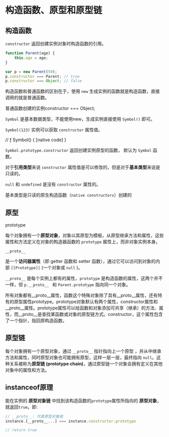 # 构造函数、原型和原型链

## 构造函数

`constructor` 返回创建实例对象时构造函数的引用。

```js
function Parent(age) {
    this.age = age;
}

var p = new Parent(50);
p.constructor === Parent; // true
p.constructor === Object; // false
```

构造函数和普通函数的区别在于，使用 `new` 生成实例的函数就是构造函数，直接调用的就是普通函数。

普通函数创建的实例constructor === Object;

`Symbol` 是基本数据类型，不能使用new，生成实例直接使用 `Symbol()` 即可。

`Symbol(123)` 实例可以获取 `constructor` 属性值。

// ƒ Symbol() { [native code] }

`Symbol.prototype.constructor` 返回创建实例原型的函数， 默认为 `Symbol` 函数。



对于**引用类型**来说 `constructor` 属性值是可以修改的，但是对于**基本类型**来说是只读的。

`null` 和 `undefined` 是没有 `constructor` 属性的。

基本类型是只读的原生构造函数（`native constructors`）创建的

## 原型

prototype

每个对象拥有一个**原型对象**，对象以其原型为模板，从原型继承方法和属性，这些属性和方法定义在对象的构造器函数的 `prototype` 属性上，而非对象实例本身。

 `__proto__`

是一个**访问器属性**（即 getter 函数和 setter 函数），通过它可以访问到对象的内部 `[[Prototype]]` (一个对象或 `null` )。

`__proto__` 是每个实例上都有的属性，`prototype` 是构造函数的属性，这两个并不一样，但 `p.__proto__ ` 和 `Parent.prototype` 指向同一个对象。

所有对象都有__proto__属性，函数这个特殊对象除了具有__proto__属性，还有特有的原型属性prototype。prototype对象默认有两个属性，constructor属性和__proto__属性。prototype属性可以给函数和对象添加可共享（继承）的方法、属性，而__proto__是查找某函数或对象的原型链方式。constructor，这个属性包含了一个指针，指回原构造函数。

## 原型链

每个对象拥有一个原型对象，通过 `__proto__` 指针指向上一个原型 ，并从中继承方法和属性，同时原型对象也可能拥有原型，这样一层一层，最终指向 `null`。这种关系被称为**原型链 (prototype chain)**，通过原型链一个对象会拥有定义在其他对象中的属性和方法。



## instanceof原理

能在实例的 **原型对象链** 中找到该构造函数的`prototype`属性所指向的 **原型对象**，就返回`true`。即:

```js
// __proto__: 代表原型对象链
instance.[__proto__...] === instance.constructor.prototype

// return true
```

